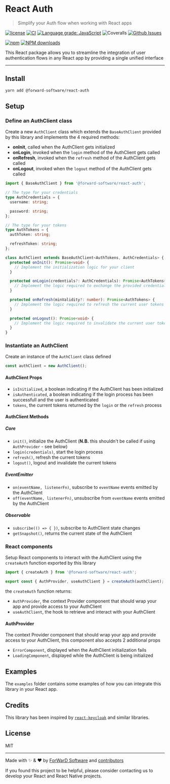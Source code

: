 # React Auth

> Simplify your Auth flow when working with React apps

[![license](https://img.shields.io/github/license/Forward-Software/react-auth.svg)](https://github.com/Forward-Software/react-auth/blob/main/LICENSE) [![CI](https://github.com/Forward-Software/react-auth/actions/workflows/main.yml/badge.svg)](https://github.com/Forward-Software/react-auth/actions/workflows/main.yml) [![Language grade: JavaScript](https://img.shields.io/lgtm/grade/javascript/g/Forward-Software/react-auth.svg?logo=lgtm&logoWidth=18)](https://lgtm.com/projects/g/Forward-Software/react-auth/context:javascript) ![Coveralls](https://img.shields.io/coveralls/github/Forward-Software/react-auth) [![Github Issues](https://img.shields.io/github/issues/Forward-Software/react-auth.svg)](https://github.com/Forward-Software/react-auth/issues)

[![npm](https://img.shields.io/npm/v/@forward-software/react-auth)](https://npmjs.com/package/@forward-software/react-auth) [![NPM downloads](https://img.shields.io/npm/dm/@forward-software/react-auth.svg)](https://npmjs.com/package/@forward-software/react-auth)

This React package allows you to streamline the integration of user authentication flows in any React app by providing a single unified interface

---

## Install

```sh
yarn add @forward-software/react-auth
```

## Setup

### Define an AuthClient class

Create a new `AuthClient` class which extends the `BaseAuthClient` provided by this library and implements the 4 required methods:

- **onInit**, called when the AuthClient gets initialized
- **onLogin**, invoked when the `login` method of the AuthClient gets called
- **onRefresh**, invoked when the `refresh` method of the AuthClient gets called
- **onLogout**, invoked when the `logout` method of the AuthClient gets called

```ts
import { BaseAuthClient } from '@forward-software/react-auth';

// The type for your credentials
type AuthCredentials = {
  username: string;

  password: string;
};

// The type for your tokens
type AuthTokens = {
  authToken: string;

  refreshToken: string;
};

class AuthClient extends BaseAuthClient<AuthTokens, AuthCredentials> {
  protected onInit(): Promise<void> {
    // Implement the initialization logic for your client
  }

  protected onLogin(credentials?: AuthCredentials): Promise<AuthTokens> {
    // Implement the logic required to exchange the provided credentials for user tokens
  }

  protected onRefresh(minValidity?: number): Promise<AuthTokens> {
    // Implement the logic required to refresh the current user tokens
  }

  protected onLogout(): Promise<void> {
    // Implement the logic required to invalidate the current user tokens
  }
}
```

### Instantiate an AuthClient

Create an instance of the `AuthClient` class defined

```ts
const authClient = new AuthClient();
```

#### AuthClient Props

- `isInitialized`, a boolean indicating if the AuthClient has been initialized
- `isAuthenticated`, a boolean indicating if the login process has been successfull and the user is authenticated
- `tokens`, the current tokens returned by the `login` or the `refresh` process

#### AuthClient Methods

##### Core

- `init()`, initialize the AuthClient (**N.B.** this shouldn't be called if using `AuthProvider` - see below)
- `login(credentials)`, start the login process
- `refresh()`, refresh the current tokens
- `logout()`, logout and invalidate the current tokens

##### EventEmitter

- `on(eventName, listenerFn)`, subscribe to `eventName` events emitted by the AuthClient
- `off(eventName, listenerFn)`, unsubscribe from `eventName` events emitted by the AuthClient

##### Observable

- `subscribe(() => { })`, subscribe to AuthClient state changes
- `getSnapshot()`, returns the current state of the AuthClient

### React components

Setup React components to interact with the AuthClient using the `createAuth` function exported by this library

```ts
import { createAuth } from '@forward-software/react-auth';

export const { AuthProvider, useAuthClient } = createAuth(authClient);
```

the `createAuth` function returns:

- `AuthProvider`, the context Provider component that should wrap your app and provide access to your AuthClient
- `useAuthClient`, the hook to retrieve and interact with your AuthClient

#### AuthProvider

The context Provider component that should wrap your app and provide access to your AuthClient, this component also accepts 2 additional props

- `ErrorComponent`, displayed when the AuthClient initialization fails
- `LoadingComponent`, displayed while the AuthClient is being initialized

## Examples

The `examples` folder contains some examples of how you can integrate this library in your React app.

## Credits

This library has been inspired by [`react-keycloak`](https://github.com/react-keycloak/react-keycloak) and similar libraries.

## License

MIT

---

Made with ✨ & ❤️ by [ForWarD Software](https://github.com/Forward-Software) and [contributors](https://github.com/Forward-Software/react-auth/graphs/contributors)

If you found this project to be helpful, please consider contacting us to develop your React and React Native projects.
